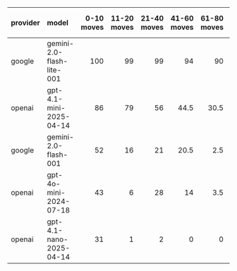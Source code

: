 | provider   | model                     |   0-10 moves |   11-20 moves |   21-40 moves |   41-60 moves |   61-80 moves |   81-100 moves |
|:-----------|:--------------------------|-------------:|--------------:|--------------:|--------------:|--------------:|---------------:|
| google     | gemini-2.0-flash-lite-001 |          100 |            99 |            99 |          94   |          90   |           80.5 |
| openai     | gpt-4.1-mini-2025-04-14   |           86 |            79 |            56 |          44.5 |          30.5 |           29   |
| google     | gemini-2.0-flash-001      |           52 |            16 |            21 |          20.5 |           2.5 |            1   |
| openai     | gpt-4o-mini-2024-07-18    |           43 |             6 |            28 |          14   |           3.5 |            0   |
| openai     | gpt-4.1-nano-2025-04-14   |           31 |             1 |             2 |           0   |           0   |            0   |